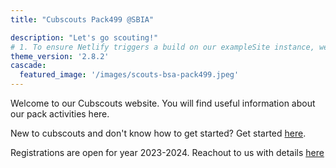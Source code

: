 ```yaml
---
title: "Cubscouts Pack499 @SBIA"

description: "Let's go scouting!"
# 1. To ensure Netlify triggers a build on our exampleSite instance, we need to change a file in the exampleSite directory.
theme_version: '2.8.2'
cascade:
  featured_image: '/images/scouts-bsa-pack499.jpeg'
---
```

Welcome to our Cubscouts website. You will find useful information about our pack activities here. 

New to cubscouts and don't know how to get started? Get started [here](/posts/new-memebers/).

Registrations are open for year 2023-2024. Reachout to us with details [here](https://docs.google.com/forms/d/e/1FAIpQLSc27fF6bHL0MyX5vaU5-oGYAp-xOLFMEKCeTRfLntSQZJqMcg/viewform) 
